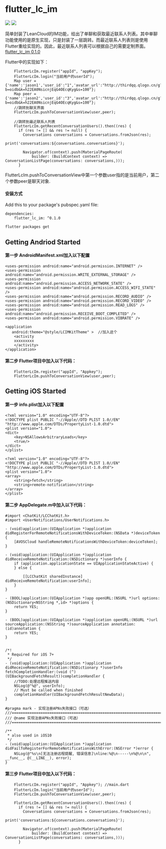 # flutter_lc_im

![](index.jpeg)
![](list.jpeg)


简单封装了LeanCloud的IM功能，给出了单聊和获取最近联系人列表。其中单聊功能使用的是原生实现，只是封装了一层跳转。而最近联系人列表则是使用Flutter重绘实现的。因此，最近联系人列表可以根据自己的需要定制界面。
[flutter_lc_im 0.1.0](https://pub.dev/packages/flutter_lc_im#-readme-tab-)

Flutter中的实现如下：
		 
        FlutterLcIm.register("appId", "appKey");
        FlutterLcIm.login("当前用户的userId");
        Map user = {'name':'jason1','user_id':"1",'avatar_url':"http://thirdqq.qlogo.cn/g?b=oidb&k=h22EA0NsicnjEqG4OEcqKyg&s=100"};
        Map peer = {'name':'jason2','user_id':"3",'avatar_url':"http://thirdqq.qlogo.cn/g?b=oidb&k=h22EA0NsicnjEqG4OEcqKyg&s=100"};
        //跳转到聊天界面
        FlutterLcIm.pushToConversationView(user,peer);
        
        //跳转到最近联系人列表
        FlutterLcIm.getRecentConversationUsers().then((res) {
          if (res != [] && res != null) {
            Conversations conversations = Conversations.fromJson(res);
                      print('conversations:${conversations.conversations}');

            Navigator.of(context).push(MaterialPageRoute(
                builder: (BuildContext context) => ConversationListPage(conversations: conversations,)));
          }        
FlutterLcIm.pushToConversationView中第一个参数user指的是当前用户，第二个参数peer是聊天对象.

#### 安装方式
Add this to your package's pubspec.yaml file:

	dependencies:
		flutter_lc_im: ^0.1.0
		  
	flutter packages get
## Getting Andriod Started
#### 第一步 AndroidManifest.xml加入以下配置
    <uses-permission android:name="android.permission.INTERNET" />
    <uses-permission android:name="android.permission.WRITE_EXTERNAL_STORAGE" />
    <uses-permission android:name="android.permission.ACCESS_NETWORK_STATE" />
    <uses-permission android:name="android.permission.ACCESS_WIFI_STATE" />
    <uses-permission android:name="android.permission.RECORD_AUDIO" />
    <uses-permission android:name="android.permission.RECORD_VIDEO" />
    <uses-permission android:name="android.permission.READ_LOGS" />
    <uses-permission android:name="android.permission.RECEIVE_BOOT_COMPLETED" />
    <uses-permission android:name="android.permission.VIBRATE" />
    
    <application
       android:theme="@style/LCIMKitTheme" >  //加入这个
		<activity
		xxxxxxxxx
		</activity>
	</application>
#### 第二步 Flutter项目中加入以下代码：
        FlutterLcIm.register("appId", "Appkey");
        FlutterLcIm.pushToConversationView(user,peer);

## Getting iOS Started

#### 第一步 info.plist加入以下配置
	<?xml version="1.0" encoding="UTF-8"?>
	<!DOCTYPE plist PUBLIC "-//Apple//DTD PLIST 1.0//EN" "http://www.apple.com/DTDs/PropertyList-1.0.dtd">
	<plist version="1.0">
	<dict>
		<key>NSAllowsArbitraryLoads</key>
		<true/>
	</dict>
	</plist>
	
	<?xml version="1.0" encoding="UTF-8"?>
	<!DOCTYPE plist PUBLIC "-//Apple//DTD PLIST 1.0//EN" "http://www.apple.com/DTDs/PropertyList-1.0.dtd">
	<plist version="1.0">
	<array>
		<string>fetch</string>
		<string>remote-notification</string>
	</array>
	</plist>
	
#### 第二步 AppDelegate.m中加入以下代码：

	#import <ChatKit/LCChatKit.h>
	#import <UserNotifications/UserNotifications.h>
	
	- (void)application:(UIApplication *)application didRegisterForRemoteNotificationsWithDeviceToken:(NSData *)deviceToken {
	    [AVOSCloud handleRemoteNotificationsWithDeviceToken:deviceToken];
	}
	
	- (void)application:(UIApplication *)application didReceiveRemoteNotification:(NSDictionary *)userInfo {
	    if (application.applicationState == UIApplicationStateActive) {
	    } else {
	
	        [[LCChatKit sharedInstance] didReceiveRemoteNotification:userInfo];
	    }
	}

	- (BOOL)application:(UIApplication *)app openURL:(NSURL *)url options:(NSDictionary<NSString *,id> *)options {
	    return YES;
	}
	
	- (BOOL)application:(UIApplication *)application openURL:(NSURL *)url sourceApplication:(NSString *)sourceApplication annotation:(id)annotation {
	    return YES;
	}


	/*!
	 * Required for iOS 7+
	 */
	- (void)application:(UIApplication *)application
	didReceiveRemoteNotification:(NSDictionary *)userInfo
	fetchCompletionHandler:(void (^)(UIBackgroundFetchResult))completionHandler {
	    //TODO:处理远程推送内容
	    NSLog(@"%@", userInfo);
	    // Must be called when finished
	    completionHandler(UIBackgroundFetchResultNewData);
	}
	
	#pragma mark - 实现注册APNs失败接口（可选）
	///=============================================================================
	/// @name 实现注册APNs失败接口（可选）
	///=============================================================================
	
	/**
	 * also used in iOS10
	 */
	- (void)application:(UIApplication *)application didFailToRegisterForRemoteNotificationsWithError:(NSError *)error {
	    NSLog(@"%s\n[无法注册远程提醒, 错误信息]\nline:%@\n-----\n%@\n\n", __func__, @(__LINE__), error);
	}

#### 第三步 Flutter项目中加入以下代码：
        FlutterLcIm.register("appId", "Appkey"); //main.dart
        FlutterLcIm.login("当前用户的userId");    
        FlutterLcIm.pushToConversationView(user,peer);
        
        FlutterLcIm.getRecentConversationUsers().then((res) {
          if (res != [] && res != null) {
            Conversations conversations = Conversations.fromJson(res);
                      print('conversations:${conversations.conversations}');

            Navigator.of(context).push(MaterialPageRoute(
                builder: (BuildContext context) => ConversationListPage(conversations: conversations,)));
          }
